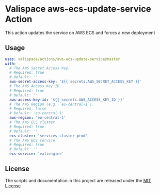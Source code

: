 # Valispace aws-ecs-update-service Action

This action updates the service on AWS ECS and forces a new deployment

## Usage

<!-- start usage -->
```yaml
uses: valispace/actions/aws-ecs-update-service@master
with:
  # The AWS Secret Access Key.
  # Required: true
  # Default: ''
  aws-secret-access-key: '${{ secrets.AWS_SECRET_ACCESS_KEY }}'
  # The AWS Access Key ID.
  # Required: true
  # Default: ''
  aws-access-key-id: '${{ secrets.AWS_ACCESS_KEY_ID }}'
  # The AWS Region (e.g. `eu-central-1`).
  # Required: false
  # Default: 'eu-central-1'
  aws-region: 'eu-central-1'
  # The AWS ECS cluster.
  # Required: true
  # Default: ''
  ecs-cluster: 'services-cluster-prod'
  # The AWS ECS service.
  # Required: true
  # Default: ''
  ecs-service: 'valiengine'
```
<!-- end usage -->

## License

The scripts and documentation in this project are released under the [MIT License](LICENSE)
